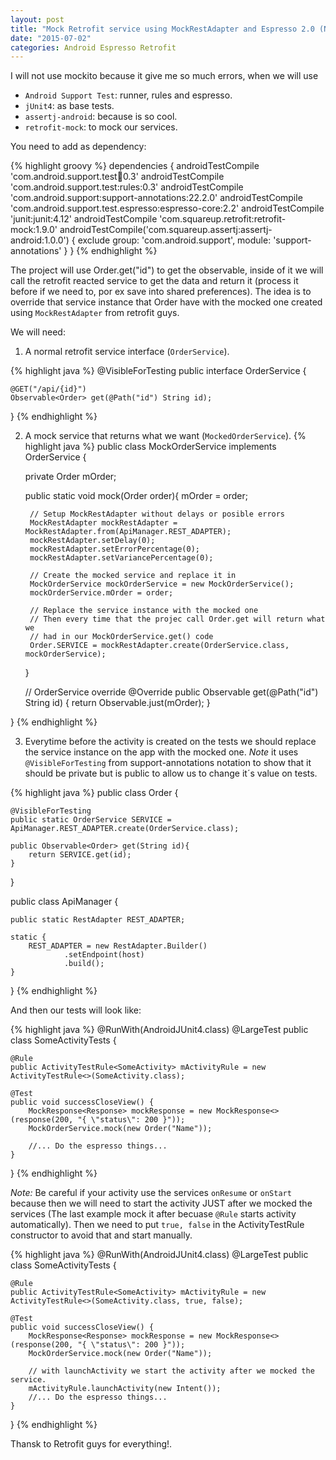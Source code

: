 ```yaml
---
layout: post
title: "Mock Retrofit service using MockRestAdapter and Espresso 2.0 (No Mockito)"
date: "2015-07-02"
categories: Android Espresso Retrofit
---
```


I will not use mockito because it give me so much errors, when we will use

* `Android Support Test`: runner, rules and espresso.
* `jUnit4`: as base tests.
* `assertj-android`: because is so cool.
* `retrofit-mock`: to mock our services.

You need to add as dependency:

{% highlight groovy %}
dependencies {
    androidTestCompile 'com.android.support.test:runner:0.3'
    androidTestCompile 'com.android.support.test:rules:0.3'
    androidTestCompile 'com.android.support:support-annotations:22.2.0'
    androidTestCompile 'com.android.support.test.espresso:espresso-core:2.2'
    androidTestCompile 'junit:junit:4.12'
    androidTestCompile 'com.squareup.retrofit:retrofit-mock:1.9.0'
    androidTestCompile('com.squareup.assertj:assertj-android:1.0.0') {
        exclude group: 'com.android.support', module: 'support-annotations'
    }
}
{% endhighlight %}

The project will use Order.get("id") to get the observable, inside of it we will call the retrofit reacted
service to get the data and return it (process it before if we need to, por ex save into shared preferences).
The idea is to override that service instance that Order have with the mocked one created using `MockRestAdapter`
from retrofit guys.

We will need:

1. A normal retrofit service interface (`OrderService`).

{% highlight java %}
@VisibleForTesting
public interface OrderService {

    @GET("/api/{id}")
    Observable<Order> get(@Path("id") String id);
}
{% endhighlight %}

2. A mock service that returns what we want (`MockedOrderService`).
{% highlight java %}
public class MockOrderService implements OrderService {

    private Order mOrder;

    public static void mock(Order order){
        mOrder = order;

        // Setup MockRestAdapter without delays or posible errors
        MockRestAdapter mockRestAdapter = MockRestAdapter.from(ApiManager.REST_ADAPTER);
        mockRestAdapter.setDelay(0);
        mockRestAdapter.setErrorPercentage(0);
        mockRestAdapter.setVariancePercentage(0);

        // Create the mocked service and replace it in
        MockOrderService mockOrderService = new MockOrderService();
        mockOrderService.mOrder = order;

        // Replace the service instance with the mocked one
        // Then every time that the projec call Order.get will return what we
        // had in our MockOrderService.get() code
        Order.SERVICE = mockRestAdapter.create(OrderService.class, mockOrderService);
    }

    // OrderService override
    @Override
    public Observable<Order> get(@Path("id") String id) {
        return Observable.just(mOrder);
    }

}
{% endhighlight %}

3. Everytime before the activity is created on the tests we should replace the service instance on the app
with the mocked one.
*Note* it uses `@VisibleForTesting` from support-annotations notation to show that it should be private but is public to allow
us to change it´s value on tests.

{% highlight java %}
public class Order  {

    @VisibleForTesting
    public static OrderService SERVICE = ApiManager.REST_ADAPTER.create(OrderService.class);

    public Observable<Order> get(String id){
        return SERVICE.get(id);
    }
}

public class ApiManager {

    public static RestAdapter REST_ADAPTER;

    static {
        REST_ADAPTER = new RestAdapter.Builder()
                .setEndpoint(host)
                .build();
    }
}
{% endhighlight %}

And then our tests will look like:

{% highlight java %}
@RunWith(AndroidJUnit4.class)
@LargeTest
public class SomeActivityTests {

    @Rule
    public ActivityTestRule<SomeActivity> mActivityRule = new ActivityTestRule<>(SomeActivity.class);

    @Test
    public void successCloseView() {
        MockResponse<Response> mockResponse = new MockResponse<>(response(200, "{ \"status\": 200 }"));
        MockOrderService.mock(new Order("Name"));

        //... Do the espresso things...
    }

}
{% endhighlight %}

*Note:* Be careful if your activity use the services `onResume` or `onStart` because then we will need to start the activity
JUST after we mocked the services (The last example mock it after becuase `@Rule` starts activity automatically).
Then we need to put `true, false` in the ActivityTestRule constructor to avoid that and start manually.

{% highlight java %}
@RunWith(AndroidJUnit4.class)
@LargeTest
public class SomeActivityTests {

    @Rule
    public ActivityTestRule<SomeActivity> mActivityRule = new ActivityTestRule<>(SomeActivity.class, true, false);

    @Test
    public void successCloseView() {
        MockResponse<Response> mockResponse = new MockResponse<>(response(200, "{ \"status\": 200 }"));
        MockOrderService.mock(new Order("Name"));

        // with launchActivity we start the activity after we mocked the service.
        mActivityRule.launchActivity(new Intent());
        //... Do the espresso things...
    }

}
{% endhighlight %}

Thansk to Retrofit guys for everything!.
